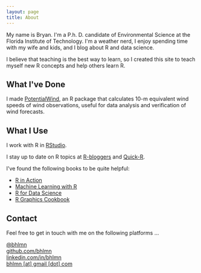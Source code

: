 ```yaml
---
layout: page
title: About
---
```


My name is Bryan. I'm a P.h. D. candidate of Environmental Science at the Florida Institute of Technology. I'm a weather nerd, I enjoy spending time with my wife and kids, and I blog about R and data science.

I believe that teaching is the best way to learn, so I created this site to teach myself new R concepts and help others learn R.

## What I've Done

I made [PotentialWind](https://github.com/bhlmn/PotentialWind), an R package that calculates 10-m equivalent wind speeds of wind observations, useful for data analysis and verification of wind forecasts.

## What I Use

I work with R in [RStudio](https://www.rstudio.com/).

I stay up to date on R topics at [R-bloggers](https://www.r-bloggers.com/) and [Quick-R](http://www.statmethods.net/).

I've found the following books to be quite helpful:

* [R in Action](https://www.amazon.com/Action-Data-Analysis-Graphics/dp/1617291382/ref=dp_ob_title_bk)
* [Machine Learning with R](https://www.amazon.com/Machine-Learning-Second-Brett-Lantz/dp/1784393908/ref=sr_1_1?s=books&ie=UTF8&qid=1471950378&sr=1-1&keywords=machine+learning+with+r)
* [R for Data Science](http://r4ds.had.co.nz/)
* [R Graphics Cookbook](https://www.amazon.com/gp/product/1449316956/ref=as_li_tf_tl?ie=UTF8&camp=1789&creative=9325&creativeASIN=1449316956&linkCode=as2&tag=cooforr09-20)

## <a name="contact"></a>Contact

Feel free to get in touch with me on the following platforms ...

<i class="icon-twitter"></i> [@bhlmn](https://twitter.com/bhlmn)  
<i class="icon-octopus"></i> [github.com/bhlmn](https://github.com/bhlmn)  
<i class="icon-linked_in"></i> [linkedin.com/in/bhlmn](https://www.linkedin.com/in/bhlmn)  
<i class="icon-at"></i> <a href="mailto: bhlmn@gmail.com">bhlmn [at] gmail [dot] com</a>
